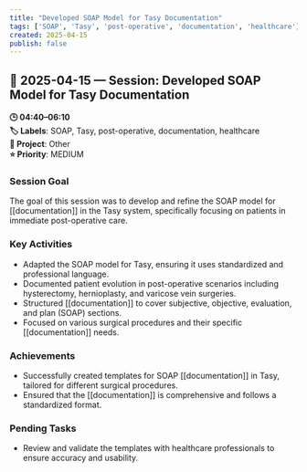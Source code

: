 ```yaml
---
title: "Developed SOAP Model for Tasy Documentation"
tags: ['SOAP', 'Tasy', 'post-operative', 'documentation', 'healthcare']
created: 2025-04-15
publish: false
---
```


## 📅 2025-04-15 — Session: Developed SOAP Model for Tasy Documentation

**🕒 04:40–06:10**  
**🏷️ Labels**: SOAP, Tasy, post-operative, documentation, healthcare  
**📂 Project**: Other  
**⭐ Priority**: MEDIUM  


### Session Goal
The goal of this session was to develop and refine the SOAP model for [[documentation]] in the Tasy system, specifically focusing on patients in immediate post-operative care.

### Key Activities
- Adapted the SOAP model for Tasy, ensuring it uses standardized and professional language.
- Documented patient evolution in post-operative scenarios including hysterectomy, hernioplasty, and varicose vein surgeries.
- Structured [[documentation]] to cover subjective, objective, evaluation, and plan (SOAP) sections.
- Focused on various surgical procedures and their specific [[documentation]] needs.

### Achievements
- Successfully created templates for SOAP [[documentation]] in Tasy, tailored for different surgical procedures.
- Ensured that the [[documentation]] is comprehensive and follows a standardized format.

### Pending Tasks
- Review and validate the templates with healthcare professionals to ensure accuracy and usability.
